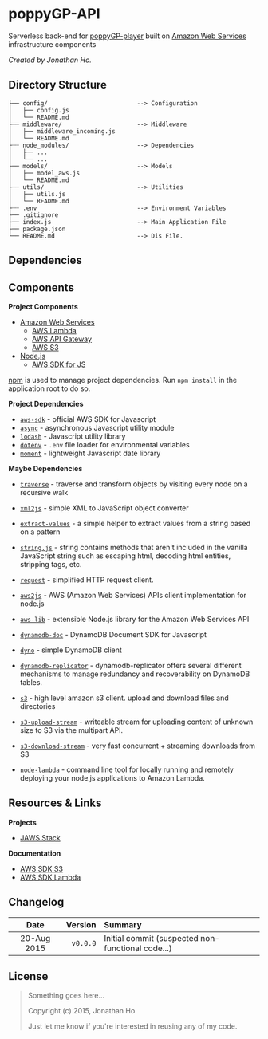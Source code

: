 poppyGP-API
===========

Serverless back-end for [poppyGP-player][pgp-player] built on [Amazon Web Services][aws] infrastructure components

*Created by Jonathan Ho.*

[pgp-player]://github.com/poppyGP/poppyGP-player
[aws]://aws.amazon.com



Directory Structure
-------------------
```
├── config/                         --> Configuration
│   ├── config.js
│   └── README.md
├── middleware/                     --> Middleware
│   ├── middleware_incoming.js
│   └── README.md
├┈┈ node_modules/                   --> Dependencies
│   ├┈┈ ...
│   └┈┈ ...
├── models/                         --> Models
│   ├── model_aws.js
│   └── README.md
├── utils/                          --> Utilities
│   ├── utils.js
│   └── README.md
├┈┈ .env                            --> Environment Variables
├── .gitignore
├── index.js                        --> Main Application File
├── package.json
└── README.md                       --> Dis File.
```



Dependencies
------------





Components
----------

__Project Components__

 * [Amazon Web Services][aws]
   * [AWS Lambda][aws-lambda]
   * [AWS API Gateway][aws-api]
   * [AWS S3][aws-s3]
 * [Node.js][nodejs]
   * [AWS SDK for JS][aws-sdk]


[aws-lambda]://aws.amazon.com/lambda
[aws-api]://aws.amazon.com/api-gateway
[aws-s3]://aws.amazon.com/s3
[nodejs]://nodejs.org
[aws-sdk]://aws.amazon.com/AWSJavaScriptSDK/guide/

[npm][npm] is used to manage project dependencies.  Run `npm install` in the application root to do so.

__Project Dependencies__

 * [`aws-sdk`][npm-aws-sdk] - official AWS SDK for Javascript
 * [`async`][npm-async] - asynchronous Javascript utility module
 * [`lodash`][npm-lodash] - Javascript utility library
 * [`dotenv`][npm-dotenv] - `.env` file loader for environmental variables
 * [`moment`][npm-moment] - lightweight Javascript date library

__Maybe Dependencies__

 * [`traverse`](https://www.npmjs.com/package/traverse) - traverse and transform objects by visiting every node on a recursive walk
 * [`xml2js`](https://www.npmjs.com/package/xml2js) - simple XML to JavaScript object converter
 * [`extract-values`](https://www.npmjs.com/package/extract-values) - a simple helper to extract values from a string based on a pattern
 * [`string.js`](https://www.npmjs.com/package/string) - string contains methods that aren't included in the vanilla JavaScript string such as escaping html, decoding html entities, stripping tags, etc.
 * [`request`](https://www.npmjs.com/package/request) - simplified HTTP request client.

 * [`aws2js`](https://www.npmjs.com/package/aws2js) - AWS (Amazon Web Services) APIs client implementation for node.js
 * [`aws-lib`](https://www.npmjs.com/package/aws-lib) - extensible Node.js library for the Amazon Web Services API
 
 * [`dynamodb-doc`](https://www.npmjs.com/package/dynamodb-doc) - DynamoDB Document SDK for Javascript
 * [`dyno`](https://www.npmjs.com/package/dyno) - simple DynamoDB client
 * [`dynamodb-replicator`](https://www.npmjs.com/package/dynamodb-replicator) - dynamodb-replicator offers several different mechanisms to manage redundancy and recoverability on DynamoDB tables.
 
 * [`s3`](https://www.npmjs.com/package/s3) - high level amazon s3 client. upload and download files and directories
 * [`s3-upload-stream`](https://www.npmjs.com/package/s3-upload-stream) - writeable stream for uploading content of unknown size to S3 via the multipart API.
 * [`s3-download-stream`](https://www.npmjs.com/package/s3-download-stream) - very fast concurrent + streaming downloads from S3

 * [`node-lambda`](https://www.npmjs.com/package/node-lambda) - command line tool for locally running and remotely deploying your node.js applications to Amazon Lambda.



[npm]://npmjs.com
[npm-async]://npmjs.com/package/async
[npm-aws-sdk]://npmjs.com/package/aws-sdk
[npm-lodash]://npmjs.com/package/lodash
[npm-dotenv]://npmjs.com/package/dotenv
[npm-moment]://npmjs.com/package/moment


Resources & Links
-----------------

__Projects__

 * [JAWS Stack][jaws]

__Documentation__

 * [AWS SDK S3][aws-sdk-s3]
 * [AWS SDK Lambda][aws-sdk-lambda]


[jaws]://github.com/jaws-stack/JAWS
[aws-sdk-s3]://docs.aws.amazon.com/AWSJavaScriptSDK/latest/AWS/S3.html#constructor_details
[aws-sdk-lambda]://docs.aws.amazon.com/AWSJavaScriptSDK/latest/AWS/Lambda.html#constructor_details



Changelog
---------

|   Date      |  Version  | Summary         |
|:-----------:|----------:|:----------------|
| 20-Aug 2015 | `v0.0.0`  | Initial commit (suspected non-functional code...)


License
-------

> Something goes here...  
> 
> Copyright (c) 2015, Jonathan Ho
> 
> Just let me know if you're interested in reusing any of my code.
>
